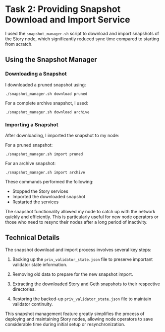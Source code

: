 # Task 2: Providing Snapshot Download and Import Service

I used the `snapshot_manager.sh` script to download and import snapshots of the Story node, which significantly reduced sync time compared to starting from scratch.

## Using the Snapshot Manager

### Downloading a Snapshot


I downloaded a pruned snapshot using:

```
./snapshot_manager.sh download pruned
```

For a complete archive snapshot, I used:

```
./snapshot_manager.sh download archive
```

### Importing a Snapshot

After downloading, I imported the snapshot to my node:

For a pruned snapshot:
```
./snapshot_manager.sh import pruned
```

For an archive snapshot:
```
./snapshot_manager.sh import archive
```

These commands performed the following:
- Stopped the Story services
- Imported the downloaded snapshot
- Restarted the services

The snapshot functionality allowed my node to catch up with the network quickly and efficiently. This is particularly useful for new node operators or those who need to resync their nodes after a long period of inactivity.

## Technical Details

The snapshot download and import process involves several key steps:

1. Backing up the `priv_validator_state.json` file to preserve important validator state information.

2. Removing old data to prepare for the new snapshot import.

3. Extracting the downloaded Story and Geth snapshots to their respective directories.

4. Restoring the backed-up `priv_validator_state.json` file to maintain validator continuity.

This snapshot management feature greatly simplifies the process of deploying and maintaining Story nodes, allowing node operators to save considerable time during initial setup or resynchronization.

